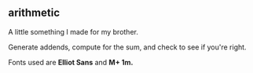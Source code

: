 arithmetic
----------

A little something I made for my brother.

Generate addends, compute for the sum, and check to see if you're right.

Fonts used are **Elliot Sans** and **M+ 1m.**
